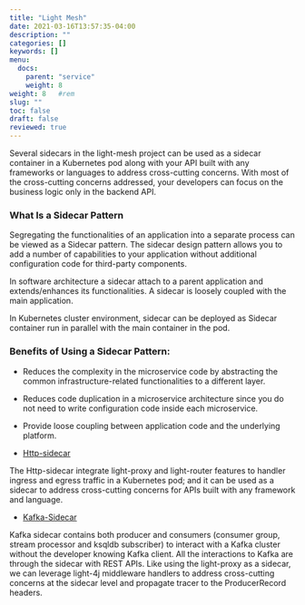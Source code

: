 ```yaml
---
title: "Light Mesh"
date: 2021-03-16T13:57:35-04:00
description: ""
categories: []
keywords: []
menu:
  docs:
    parent: "service"
    weight: 8
weight: 8	#rem
slug: ""
toc: false
draft: false
reviewed: true
---
```


Several sidecars in the light-mesh project can be used as a sidecar container in a Kubernetes pod along with your API built with any frameworks or languages to address cross-cutting concerns. With most of the cross-cutting concerns addressed, your developers can focus on the business logic only in the backend API. 

### What Is a Sidecar Pattern

Segregating the functionalities of an application into a separate process can be viewed as a Sidecar pattern. The sidecar design pattern allows you to add a number of capabilities to your application without additional configuration code for third-party components.

In software architecture a sidecar attach to a parent application and extends/enhances its functionalities. A sidecar is loosely coupled with the main application.

In Kubernetes cluster environment, sidecar can be deployed as Sidecar container run in parallel with the main container in the pod.



### Benefits of Using a Sidecar Pattern:



- Reduces the complexity in the microservice code by abstracting the common infrastructure-related functionalities to a different layer.


- Reduces code duplication in a microservice architecture since you do not need to write configuration code inside each microservice.


- Provide loose coupling between application code and the underlying platform.



* [Http-sidecar](/service/http-sidecar/)

The Http-sidecar integrate light-proxy and light-router features to handler ingress and egress traffic in a Kubernetes pod;  and it can be used as a sidecar to address cross-cutting concerns for APIs built with any framework and language. 


* [Kafka-Sidecar](/service/kafka-sidecar/)

Kafka sidecar contains both producer and consumers (consumer group, stream processor and ksqldb subscriber) to interact with a Kafka cluster without the developer knowing Kafka client. All the interactions to Kafka are through the sidecar with REST APIs. Like using the light-proxy as a sidecar, we can leverage light-4j middleware handlers to address cross-cutting concerns at the sidecar level and propagate tracer to the ProducerRecord headers.


